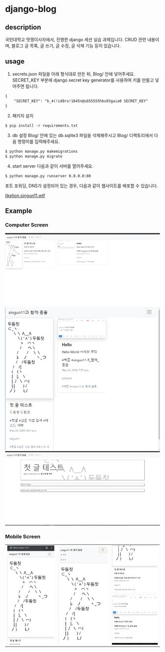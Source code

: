 # django-blog

## description
국민대학교 멋쟁이사자에서, 진행한 django 세션 실습 과제입니다.
CRUD 관련 내용이며, 블로그 글 목록, 글 쓰기, 글 수정, 글 삭제 기능 등이 있습니다.

## usage 

1. secrets.json 파일을 아래 형식대로 만든 뒤, Blog/ 안에 넣어주세요. SECRET_KEY 부분에 django secret key generator를 사용하여 키를 만들고 넣어주면 됩니다.
```
{
    "SECRET_KEY": "b_4(!id8ro!1645n@ub55555hbu93gaia0 SECRET_KEY"
}
```
2. 패키지 설치
```
$ pip install -r requirements.txt
```

3. db 설정
Blog/ 안에 있는 db.sqlite3 파일을 삭제해주시고 Blog/ 디렉토리에서 다음 명령어를 입력해주세요.
```
$ python manage.py makemigrations
$ python manage.py migrate
```
4. start server
다음과 같이 서버를 열어주세요.
```
$ python manage.py runserver 0.0.0.0:80
```
포트 포워딩, DNS가 설정되어 있는 경우, 다음과 같이 웹사이트를 배포할 수 있습니다.

<a href = "http://likelion.singun11.wtf">likelion.singun11.wtf</a>

## Example

### Computer Screen

<img src = "./img/com-fullscreen.png">
<img src = "./img/com-halfscreen.png">
<img src = "./img/com-detail.png">

### Mobile Screen

<table>
    <tr>
        <td>
            <img src = "./img/phone-home.jpg">
        </td>
        <td>
            <img src = "./img/phone-menu.jpg">
        </td>
        <td>
            <img src = "./img/phone-home2.jpg">
        </td>
    </tr>
</table>
